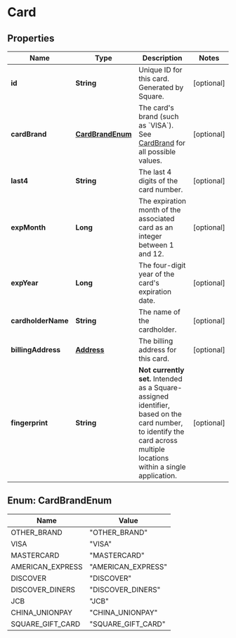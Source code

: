 
# Card

## Properties
Name | Type | Description | Notes
------------ | ------------- | ------------- | -------------
**id** | **String** | Unique ID for this card. Generated by Square. |  [optional]
**cardBrand** | [**CardBrandEnum**](#CardBrandEnum) | The card&#39;s brand (such as &#x60;VISA&#x60;). See [CardBrand](#type-cardbrand) for all possible values. |  [optional]
**last4** | **String** | The last 4 digits of the card number. |  [optional]
**expMonth** | **Long** | The expiration month of the associated card as an integer between 1 and 12. |  [optional]
**expYear** | **Long** | The four-digit year of the card&#39;s expiration date. |  [optional]
**cardholderName** | **String** | The name of the cardholder. |  [optional]
**billingAddress** | [**Address**](Address.md) | The billing address for this card. |  [optional]
**fingerprint** | **String** | __Not currently set.__ Intended as a Square-assigned identifier, based  on the card number, to identify the card across multiple locations within a single application. |  [optional]


<a name="CardBrandEnum"></a>
## Enum: CardBrandEnum
Name | Value
---- | -----
OTHER_BRAND | &quot;OTHER_BRAND&quot;
VISA | &quot;VISA&quot;
MASTERCARD | &quot;MASTERCARD&quot;
AMERICAN_EXPRESS | &quot;AMERICAN_EXPRESS&quot;
DISCOVER | &quot;DISCOVER&quot;
DISCOVER_DINERS | &quot;DISCOVER_DINERS&quot;
JCB | &quot;JCB&quot;
CHINA_UNIONPAY | &quot;CHINA_UNIONPAY&quot;
SQUARE_GIFT_CARD | &quot;SQUARE_GIFT_CARD&quot;



